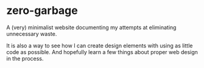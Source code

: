 # zero-garbage

A (very) minimalist website documenting my attempts at eliminating unnecessary waste.

It is also a way to see how I can create design elements with using as little code as possible. And hopefully learn a few things about proper web design in the process.
